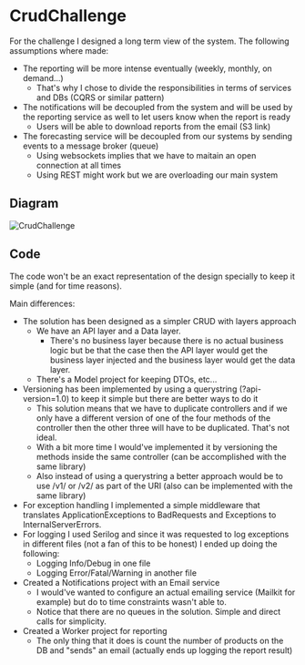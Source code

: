 # CrudChallenge

For the challenge I designed a long term view of the system. The following assumptions where made:
* The reporting will be more intense eventually (weekly, monthly, on demand...)
  * That's why I chose to divide the responsibilities in terms of services and DBs (CQRS or similar pattern)  
* The notifications will be decoupled from the system and will be used by the reporting service as well to let users know when the report is ready
  * Users will be able to download reports from the email (S3 link)
* The forecasting service will be decoupled from our systems by sending events to a message broker (queue)
  * Using websockets implies that we have to maitain an open connection at all times
  * Using REST might work but we are overloading our main system

## Diagram

![CrudChallenge](https://github.com/koloc/CrudChallenge/assets/8647868/d2920ff1-4822-45b6-86ce-c550b38bf376)

## Code

The code won't be an exact representation of the design specially to keep it simple (and for time reasons).

Main differences:
* The solution has been designed as a simpler CRUD with layers approach
  * We have an API layer and a Data layer.
    * There's no business layer because there is no actual business logic but be that the case then the API layer would get the business layer injected and the business layer would get the data layer.
  * There's a Model project for keeping DTOs, etc...
* Versioning has been implemented by using a querystring (?api-version=1.0) to keep it simple but there are better ways to do it
  * This solution means that we have to duplicate controllers and if we only have a different version of one of the four methods of the controller then the other three will have to be duplicated. That's not ideal.
  * With a bit more time I would've implemented it by versioning the methods inside the same controller (can be accomplished with the same library)
  * Also instead of using a querystring a better approach would be to use /v1/ or /v2/ as part of the URI (also can be implemented with the same library)
* For exception handling I implemented a simple middleware that translates ApplicationExceptions to BadRequests and Exceptions to InternalServerErrors.
* For logging I used Serilog and since it was requested to log exceptions in different files (not a fan of this to be honest) I ended up doing the following:
  * Logging Info/Debug in one file
  * Logging Error/Fatal/Warning in another file
* Created a Notifications project with an Email service
  * I would've wanted to configure an actual emailing service (Mailkit for example) but do to time constraints wasn't able to.
  * Notice that there are no queues in the solution. Simple and direct calls for simplicity.
* Created a Worker project for reporting
  * The only thing that it does is count the number of products on the DB and "sends" an email (actually ends up logging the report result)  

